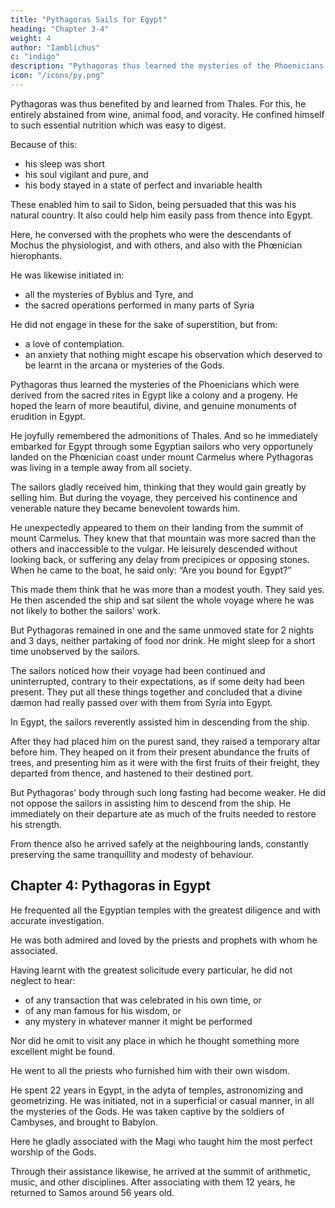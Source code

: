 ```yaml
---
title: "Pythagoras Sails for Egypt"
heading: "Chapter 3-4"
weight: 4
author: "Iamblichus"
c: "indigo"
description: "Pythagoras thus learned the mysteries of the Phoenicians which were derived from the sacred rites in Egypt like a colony and a progeny"
icon: "/icons/py.png"
---
```




Pythagoras was thus benefited by and learned from Thales. For this, he entirely abstained from wine, animal food, and  voracity. He confined himself to such essential nutrition which was easy to digest. 

Because of this:
- his sleep was short
- his soul vigilant and pure, and
- his body stayed in a state of perfect and invariable health

These enabled him to sail to Sidon, being persuaded that this was his natural country. It also could help him easily pass from thence into Egypt. 

Here, he conversed with the prophets who were the descendants of Mochus the physiologist, and with others, and also with the Phœnician hierophants. 

He was likewise initiated in:
- all the mysteries of Byblus and Tyre, and
- the sacred operations performed in many parts of Syria

He did not engage in these for the sake of superstition, but from:
- a love of contemplation. 
- an anxiety that nothing might escape his observation which deserved to be learnt in the arcana or mysteries of the Gods. 

Pythagoras thus learned the mysteries of the Phoenicians which were derived from the sacred rites in Egypt like a colony and a progeny. He hoped the learn of more beautiful, divine, and genuine monuments of erudition in Egypt. 

He joyfully remembered the admonitions of Thales. And so he immediately embarked for Egypt through some Egyptian sailors who very opportunely landed on the Phœnician coast under mount Carmelus where Pythagoras was living in a temple away from all society. 

The sailors gladly received him, thinking that they would gain greatly by selling him. But during the voyage, they perceived his continence and venerable nature<!-- , in conformity to the mode of living he had adopted, --> they became benevolent towards him.


He unexpectedly appeared to them on their landing from the summit of mount Carmelus. They knew that that mountain was more sacred than the others and inaccessible to the vulgar. He leisurely descended without looking back, or suffering any delay from precipices or opposing stones. When he came to the boat, he said only: “Are you bound for Egypt?” 

This made them think that he was more than <!-- Observing, likewise, that there was something greater than what pertains to human nature in the modesty of the --> a modest youth. They said yes. He then ascended the ship and sat silent the whole voyage where he was not likely to bother the sailors' work.

But Pythagoras remained in one and the same unmoved state for 2 nights and 3 days, neither partaking of food nor drink. <!-- , nor sleep, unless perhaps as he sate in that firm and tranquil condition, --> He might sleep for a short time unobserved by the sailors.

The sailors noticed how their voyage had been continued and uninterrupted, contrary to their expectations, as if some deity had been present. They put all these things together and concluded that a divine dæmon had really passed over with them from Syria into Egypt. 

<!-- Hence, speaking both to Pythagoras and to each other with greater decorum and gentleness than before, they completed, through a most tranquil sea, the remainder of their voyage, and at length happily landed on the Egyptian coast.  -->

In Egypt, the sailors reverently assisted him in descending from the ship.

After they had placed him on the purest sand, they raised a temporary altar before him. They heaped on it from their present abundance the fruits of trees, and presenting him as it were with the first fruits of their freight, they departed from thence, and hastened to their destined port. 

But Pythagoras' body through such long fasting had become weaker. He did not oppose the sailors in assisting him to descend from the ship. He immediately on their departure ate as much of the fruits needed to restore his strength.

From thence also he arrived safely at the neighbouring lands, constantly preserving the same tranquillity and modesty of behaviour.


## Chapter 4: Pythagoras in Egypt

He frequented all the Egyptian temples with the greatest diligence and with accurate investigation. 

He was both admired and loved by the priests and prophets with whom he associated. 

Having learnt with the greatest solicitude every particular, he did not neglect to hear:
- of any transaction that was celebrated in his own time, or 
- of any man famous for his wisdom, or
- any mystery in whatever manner it might be performed

Nor did he omit to visit any place in which he thought something more excellent might be found. 

He went to all the priests who furnished him with their own wisdom. 

He spent 22 years in Egypt, in the adyta of temples, astronomizing and geometrizing. He was initiated, not in a superficial or casual manner, in all the mysteries of the Gods. He was taken captive by the soldiers of Cambyses, and brought to Babylon.

Here he gladly associated with the Magi who taught him the most perfect worship of the Gods. 

Through their assistance likewise, he arrived at the summit of arithmetic, music, and other disciplines. After associating with them 12 years, he returned to Samos around 56 years old.
